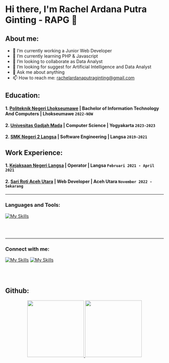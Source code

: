 # Hi there, I'm Rachel Ardana Putra Ginting - RAPG 👋
## About me:
- 🔭 I’m currently working a Junior Web Developer
- 🌱 I’m currently learning PHP & Javascript
- 👯 I’m looking to collaborate as Data Analyst
- 🤔 I’m looking for suggest for Artificial Intelligence and Data Analyst
- 💬 Ask me about anything
- 📫 How to reach me: rachelardanaputraginting@gmail.com

## Education:

#### 1. [Politeknik Negeri Lhokseumawe](https://www.pnl.ac.id) | Bachelor of Information Technology And Computers | Lhokseumawe `2022-NOW`
#### 2. [Univesitas Gadjah Mada](https://ugm.ac.id) | Computer Science | Yogyakarta `2023-2023`
#### 2. [SMK Negeri 2 Langsa](https://www.smkn2langsa.sch.id) | Software Engineering | Langsa `2019-2021`

## Work Experience:
#### 1. [Kejaksaan Negeri Langsa](https://kejari-langsa.kejaksaan.go.id/) | Operator | Langsa `Februari 2021 - April 2021`
#### 2. [Sari Roti Aceh Utara](https://sarirotiacehutara.co.id/) | Web Developer | Aceh Utara `November 2022 - Sekarang`
---

### Languages and Tools:
[![My Skills](https://skillicons.dev/icons?i=html,css,js,bootstrap,tailwindcss,php,laravel,jquery,nodejs,react,vue,ts,java,react,py,cpp,r,powershell,linux,postman,mysql,git,github,vscode,figma,stackoverflow)](https://skillicons.dev)



<br />
<br />

---
### Connect with me:

[![My Skills](https://skillicons.dev/icons?i=instagram)](https://www.instagram.com/rachlapg_)
[![My Skills](https://skillicons.dev/icons?i=linkedin)](https://www.linkedin.com/in/rachelardanaputraginting/)
&nbsp;&nbsp;


[webdev]: https://github.com/rachelardanaputraginting/rachelardanaputraginting
<br />
<br />
## Github:

<p align="center">
<a href="https://github.com/rachelardanaputraginting">
<img height="180em" src="https://github-readme-stats-eight-theta.vercel.app/api?username=rachelardanaputraginting&show_icons=true&theme=algolia&include_all_commits=true&count_private=true"/>
  <img height="180em" src="https://github-readme-stats-eight-theta.vercel.app/api/top-langs/?username=rachelardanaputraginting&layout=compact&langs_count=8&theme=algolia"/>
</a>
</p>
